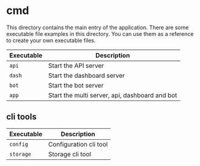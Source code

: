 # cmd

This directory contains the main entry of the application. There are some executable file examples in this directory. You can use them as a reference to create your own executable files.

| Executable | Description                                    |
|------------|------------------------------------------------|
| `api`      | Start the API server                           |
| `dash`     | Start the dashboard server                     |
| `bot`      | Start the bot server                           |
| `app`      | Start the multi server, api, dashboard and bot |


## cli tools

| Executable          | Description                          |
|---------------------|--------------------------------------|
| `config`            | Configuration cli tool               |
| `storage`           | Storage cli tool                     |


